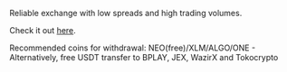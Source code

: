 Reliable exchange with low spreads and high trading volumes.

Check it out [here](https://www.binance.com/en/register?ref=116174055).

Recommended coins for withdrawal: NEO(free)/XLM/ALGO/ONE - Alternatively, free USDT transfer to BPLAY, JEX, WazirX and Tokocrypto